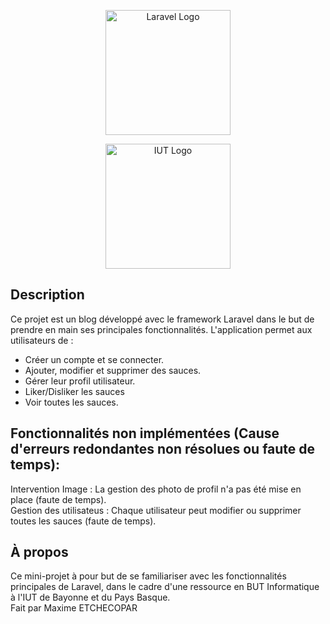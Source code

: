<p align="center"><a href="https://laravel.com" target="_blank"><img src="https://raw.githubusercontent.com/laravel/art/master/logo-lockup/5%20SVG/2%20CMYK/1%20Full%20Color/laravel-logolockup-cmyk-red.svg" width="200" alt="Laravel Logo"></a></p>
<p align="center"><a href="https://www.iutbayonne.univ-pau.fr" target="_blank"><img src="https://www.iutbayonne.univ-pau.fr/sites/default/files/logo_iut_w_alpha_mh_wm_def.png" width="200" alt="IUT Logo"></a></p>

## Description

Ce projet est un blog développé avec le framework Laravel dans le but de prendre en main ses principales fonctionnalités. L'application permet aux utilisateurs de :
</br>
- Créer un compte et se connecter. </br> 
- Ajouter, modifier et supprimer des sauces.</br>
- Gérer leur profil utilisateur.</br>
- Liker/Disliker les sauces
- Voir toutes les sauces.</br>

## Fonctionnalités non implémentées (Cause d'erreurs redondantes non résolues ou faute de temps):

Intervention Image : La gestion des photo de profil n'a pas été mise en place (faute de temps). </br> 
Gestion des utilisateus : Chaque utilisateur peut modifier ou supprimer toutes les sauces (faute de temps).

## À propos

Ce mini-projet à pour but de se familiariser avec les fonctionnalités principales de Laravel, dans le cadre d'une ressource en BUT Informatique à l'IUT de Bayonne et du Pays Basque. </br> 
Fait par Maxime ETCHECOPAR

